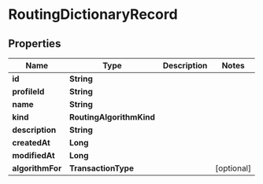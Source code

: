 

# RoutingDictionaryRecord


## Properties

| Name | Type | Description | Notes |
|------------ | ------------- | ------------- | -------------|
|**id** | **String** |  |  |
|**profileId** | **String** |  |  |
|**name** | **String** |  |  |
|**kind** | **RoutingAlgorithmKind** |  |  |
|**description** | **String** |  |  |
|**createdAt** | **Long** |  |  |
|**modifiedAt** | **Long** |  |  |
|**algorithmFor** | **TransactionType** |  |  [optional] |



